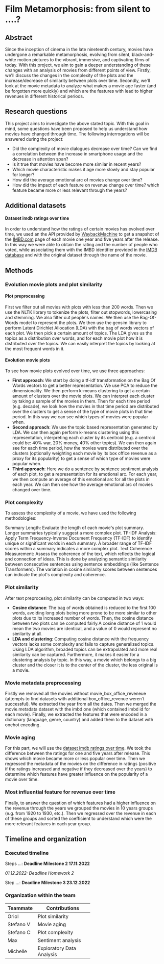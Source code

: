 # Film Metamorphosis: from silent to ....?

## Abstract

Since the inception of cinema in the late nineteenth century, movies have undergone a remarkable metamorphosis, evolving from silent, black-and-white motion pictures to the vibrant, immersive, and captivating films of today. With this project, we aim to gain a deeper understanding of these changes with an analysis of movies from different points of view. Firstly, we'll discuss the changes in the complexity of the plots and the increase/decrease of similarity between plots over time. Secondly, we'll look at the movie metadata to analyze what makes a movie age faster (and be forgotten more quickly) and which are the features with lead to higher revenues in different historical periods. 

## Research questions
This project aims to investigate the above stated topic. With this goal in mind, some questions have been proposed to help us understand how movies have changed through time. The following interrogations will be answered during the project:

- Did the complexity of movie dialogues decrease over time? Can we find a correlation between the increase in smartphone usage and the decrease in attention span? 
- Is it true that movies have become more similar in recent years? 
- Which movie characteristic makes it age more slowly and stay popular for longer?
- How did the average emotional arc of movies change over time? 
- How did the impact of each feature on revenue change over time? which feature became more or less relevant through the years? 


## Additional datasets

#### Dataset imdb ratings over time 

In order to understand how the ratings of certain movies has evolved over time, we used an the API provided by [WaybackMachine](https://archive.org/help/wayback_api.php) to get a snapshot of the [IMBD.com](https://www.imdb.com/) page of each movie one year and five years after the release. In this way we were able to obtain the rating and the number of people who voted, while associating them with the IMBD identifier provided in the [IMDB database](https://datasets.imdbws.com/title.basics.tsv.gz) and with the original dataset through the name of the movie.

<!-- imdb_ratings -->

## Methods

### Evolution movie plots and plot similarity
#### Plot preprocessing
First we filter out all movies with plots with less than 200 words. Then we use the NLTK library to tokenize the plots, filter out stopwords, lowercasing and stemming. We also filter out people's names. We then use the Bag-Of-Words model to represent the plots. We then use the gensim library to perform Latent Dirichlet Allocation (LDA) with the bag of words vectors of each plot. We then pick a certain amount of topics. The LDA gives us the topics as a distribution over words, and for each movie plot how it is distributed over the topics. We can easily interpret the topics by looking at the most frequent words in it. 

#### Evolution movie plots

To see how movie plots evolved over time, we use three approaches: 
- **First approach**: We start by doing a tf-idf transformation on the Bag Of Words vectors to get a better representation. We use PCA to reduce the dimensionality. We then perform k-means clustering to get a certain amount of clusters over the movie plots. We can interpret each cluster by taking a sample of the movies in them. Then for each time period (e.g. decade), we look how the movies in that time period are distributed over the clusters to get a sense of the type of movie plots in that time period. In this way we can see which types of movies were popular when.
- **Second approach**: We use the topic based representation generated by LDA. We can then again perform k-means clustering using this representation, interpreting each cluster by its centroid (e.g. a centroid could be: 40% war, 20% money, 40% other topics). We can then again see for each time period, how the movies were distributed over the clusters (optionally weighting each movie by its box office revenue as a proxy for its popularity) to get a sense of which type of movies were popular when.
- **Third approach**: Here we do a sentence by sentence sentiment analysis of each plot, to get a representation for its emotional arc. For each year, we then compute an average of this emotional arc for all the plots in each year. We can then see how the average emotional arc of movies changed over time.

### Plot complexity

To assess the complexity of a movie, we have used the following methodologies:

Summary Length: Evaluate the length of each movie's plot summary. Longer summaries typically suggest a more complex plot.
TF-IDF Analysis: Apply Term Frequency-Inverse Document Frequency (TF-IDF) to identify unique or significant words in each summary. A broader range of TF-IDF scores within a summary indicates a more complex plot.
Text Coherence Measurement: Assess the coherence of the text, which reflects the logical and connection of ideas. This is done by analyzing semantic similarity between consecutive sentences using sentence embeddings (like Sentence Transformers). The variation in cosine similarity scores between sentences can indicate the plot's complexity and coherence.

### Plot similarity
After text preprocesing, plot similarity can be computed in two ways:
- **Cosine distance**: The bag of words obtained is reduced to the first 100 words, avoiding long plots being more prone to be more similar to other plots due to its increased number of words. Then, the cosine distance between two plots can be computed fairly.A cosine distance of 1 would mean the two movies are identical, and a value of 0 would represent no similarity at all.
- **LDA and clustering**: Computing cosine distance with the frequency vectors lacks some complexity and fails to capture generalized topics. Using LDA algorithm, broaded topics can be extrapolated and more real similarity can be captured. Furthermore, it makes it easier for a clustering analysis by topic. In this way,  a movie which belongs to a big cluster and the closer it is to the center of the cluster, the less original is a movie.
 

### Movie metadata preprocessing

Firstly we removed all the movies without movie_box_office_reveneue (attempts to find datasets with additional box_office_revenue weren’t successful). We extracted the year from all the dates. Then we merged the movie.metadata dataset with the imbd one (which contained imbd id for each movie). Finally, we extracted the features that were encoded in a dictionary (language, genre, country) and added them to the dataset with onehot encoding. 

### Movie aging
For this part, we will use the [dataset imdb ratings over time](#Dataset-imdb-ratings-over-time). We took the difference between the ratings for one and five years after release. This shows which movie became more or less popular over time. Then we regressed the metadata of the movies on the difference in ratings (positive if the ratings increased and negative if they decreased over the years) to determine which features have greater influence on the popularity of a movie over time. 

### Most influential feature for revenue over time

Finally, to answer the question of which features had a higher influence on the revenue through the years we grouped the movies in 10 years groups (e.g. from 1920 to 1930, etc.). Then we regressed over the revenue in each of these groups and sorted the coefficient to understand which were the more relevant features in each year group. 

## Timeline and organization

### Executed timeline

Steps ...: **Deadline Milestone 2 17.11.2022**

*01.12.2022: Deadline Homework 2*

Step ...: **Deadline Milestone 3 23.12.2022**

### Organization within the team

<table class="tg" style="table-layout: fixed; width: 342px">
<colgroup>
<col style="width: 16px">
<col style="width: 180px">
</colgroup>
<thead>
  <tr>
    <th class="tg-0lax">Teammate</th>
    <th class="tg-0lax">Contributions</th>
  </tr>
</thead>
<tbody>
  <tr>
    <td class="tg-0lax">Oriol </td>
    <td class="tg-0lax">Plot similarity</td>
  </tr>
  <tr>
    <td class="tg-0lax">Stefano V </td>
    <td class="tg-0lax">Movie aging</td>
  </tr>
  <tr>
    <td class="tg-0lax">Stefano C</td>
    <td class="tg-0lax">Plot complexity</td>
  </tr>
  <tr>
    <td class="tg-0lax">Max</td>
    <td class="tg-0lax">Sentiment analysis</td>
  </tr>
  <tr>
    <td class="tg-0lax">Michelle</td>
    <td class="tg-0lax">Exploratory Data Analysis</td>
  </tr>
</tbody>
</table>
